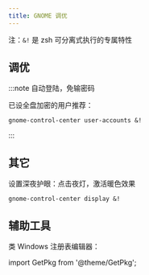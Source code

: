 ```yaml
---
title: GNOME 调优
---
```


注：`&!` 是 zsh 可分离式执行的专属特性

## 调优

:::note 自动登陆，免输密码

已设全盘加密的用户推荐：

    gnome-control-center user-accounts &!

:::

## 其它

设置深夜护眼：点击夜灯，激活暖色效果

    gnome-control-center display &!

## 辅助工具

类 Windows 注册表编辑器：

import GetPkg from '@theme/GetPkg';

<GetPkg name="dconf-editor" apt dnf pacman />
